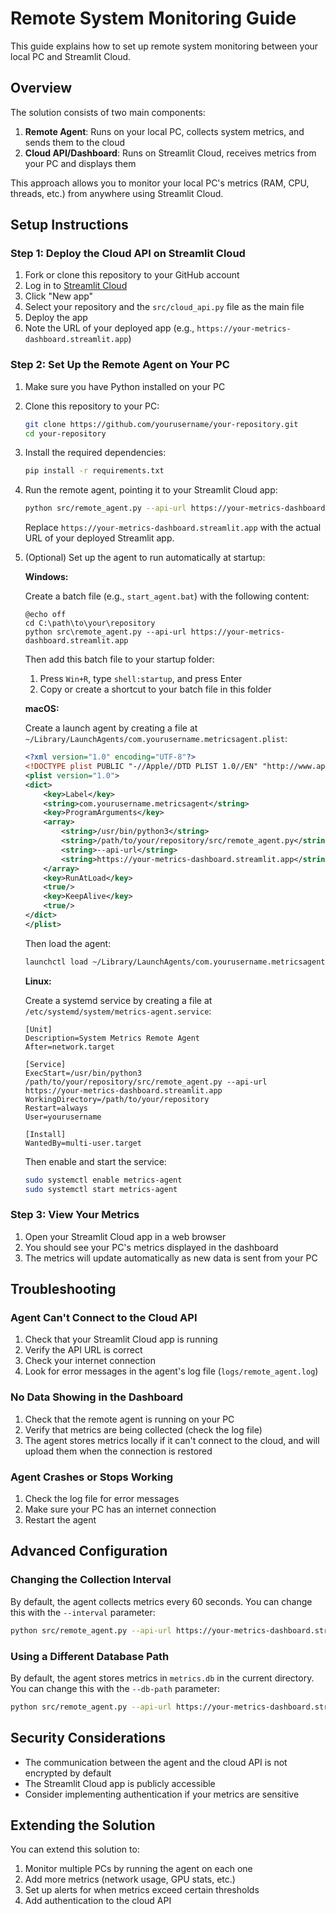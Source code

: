 # Remote System Monitoring Guide

This guide explains how to set up remote system monitoring between your local PC and Streamlit Cloud.

## Overview

The solution consists of two main components:

1. **Remote Agent**: Runs on your local PC, collects system metrics, and sends them to the cloud
2. **Cloud API/Dashboard**: Runs on Streamlit Cloud, receives metrics from your PC and displays them

This approach allows you to monitor your local PC's metrics (RAM, CPU, threads, etc.) from anywhere using Streamlit Cloud.

## Setup Instructions

### Step 1: Deploy the Cloud API on Streamlit Cloud

1. Fork or clone this repository to your GitHub account
2. Log in to [Streamlit Cloud](https://streamlit.io/cloud)
3. Click "New app"
4. Select your repository and the `src/cloud_api.py` file as the main file
5. Deploy the app
6. Note the URL of your deployed app (e.g., `https://your-metrics-dashboard.streamlit.app`)

### Step 2: Set Up the Remote Agent on Your PC

1. Make sure you have Python installed on your PC
2. Clone this repository to your PC:
   ```bash
   git clone https://github.com/yourusername/your-repository.git
   cd your-repository
   ```

3. Install the required dependencies:
   ```bash
   pip install -r requirements.txt
   ```

4. Run the remote agent, pointing it to your Streamlit Cloud app:
   ```bash
   python src/remote_agent.py --api-url https://your-metrics-dashboard.streamlit.app
   ```

   Replace `https://your-metrics-dashboard.streamlit.app` with the actual URL of your deployed Streamlit app.

5. (Optional) Set up the agent to run automatically at startup:

   **Windows:**
   
   Create a batch file (e.g., `start_agent.bat`) with the following content:
   ```batch
   @echo off
   cd C:\path\to\your\repository
   python src\remote_agent.py --api-url https://your-metrics-dashboard.streamlit.app
   ```
   
   Then add this batch file to your startup folder:
   1. Press `Win+R`, type `shell:startup`, and press Enter
   2. Copy or create a shortcut to your batch file in this folder

   **macOS:**
   
   Create a launch agent by creating a file at `~/Library/LaunchAgents/com.yourusername.metricsagent.plist`:
   ```xml
   <?xml version="1.0" encoding="UTF-8"?>
   <!DOCTYPE plist PUBLIC "-//Apple//DTD PLIST 1.0//EN" "http://www.apple.com/DTDs/PropertyList-1.0.dtd">
   <plist version="1.0">
   <dict>
       <key>Label</key>
       <string>com.yourusername.metricsagent</string>
       <key>ProgramArguments</key>
       <array>
           <string>/usr/bin/python3</string>
           <string>/path/to/your/repository/src/remote_agent.py</string>
           <string>--api-url</string>
           <string>https://your-metrics-dashboard.streamlit.app</string>
       </array>
       <key>RunAtLoad</key>
       <true/>
       <key>KeepAlive</key>
       <true/>
   </dict>
   </plist>
   ```
   
   Then load the agent:
   ```bash
   launchctl load ~/Library/LaunchAgents/com.yourusername.metricsagent.plist
   ```

   **Linux:**
   
   Create a systemd service by creating a file at `/etc/systemd/system/metrics-agent.service`:
   ```
   [Unit]
   Description=System Metrics Remote Agent
   After=network.target

   [Service]
   ExecStart=/usr/bin/python3 /path/to/your/repository/src/remote_agent.py --api-url https://your-metrics-dashboard.streamlit.app
   WorkingDirectory=/path/to/your/repository
   Restart=always
   User=yourusername

   [Install]
   WantedBy=multi-user.target
   ```
   
   Then enable and start the service:
   ```bash
   sudo systemctl enable metrics-agent
   sudo systemctl start metrics-agent
   ```

### Step 3: View Your Metrics

1. Open your Streamlit Cloud app in a web browser
2. You should see your PC's metrics displayed in the dashboard
3. The metrics will update automatically as new data is sent from your PC

## Troubleshooting

### Agent Can't Connect to the Cloud API

1. Check that your Streamlit Cloud app is running
2. Verify the API URL is correct
3. Check your internet connection
4. Look for error messages in the agent's log file (`logs/remote_agent.log`)

### No Data Showing in the Dashboard

1. Check that the remote agent is running on your PC
2. Verify that metrics are being collected (check the log file)
3. The agent stores metrics locally if it can't connect to the cloud, and will upload them when the connection is restored

### Agent Crashes or Stops Working

1. Check the log file for error messages
2. Make sure your PC has an internet connection
3. Restart the agent

## Advanced Configuration

### Changing the Collection Interval

By default, the agent collects metrics every 60 seconds. You can change this with the `--interval` parameter:

```bash
python src/remote_agent.py --api-url https://your-metrics-dashboard.streamlit.app --interval 30
```

### Using a Different Database Path

By default, the agent stores metrics in `metrics.db` in the current directory. You can change this with the `--db-path` parameter:

```bash
python src/remote_agent.py --api-url https://your-metrics-dashboard.streamlit.app --db-path /path/to/your/database.db
```

## Security Considerations

- The communication between the agent and the cloud API is not encrypted by default
- The Streamlit Cloud app is publicly accessible
- Consider implementing authentication if your metrics are sensitive

## Extending the Solution

You can extend this solution to:

1. Monitor multiple PCs by running the agent on each one
2. Add more metrics (network usage, GPU stats, etc.)
3. Set up alerts for when metrics exceed certain thresholds
4. Add authentication to the cloud API 